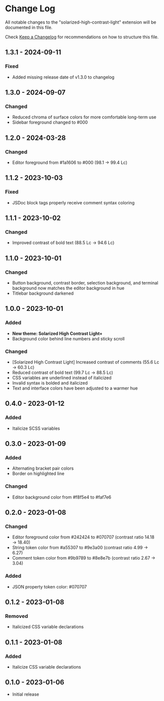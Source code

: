 # Change Log
All notable changes to the "solarized-high-contrast-light" extension will be documented in this file.

Check [Keep a Changelog](http://keepachangelog.com/) for recommendations on how to structure this file.

## 1.3.1 - 2024-09-11
### Fixed
- Added missing release date of v1.3.0 to changelog

## 1.3.0 - 2024-09-07
### Changed
- Reduced chroma of surface colors for more comfortable long-term use
- Sidebar foreground changed to #000

## 1.2.0 - 2024-03-28
### Changed
- Editor foreground from #1a1606 to #000 (98.1 → 99.4 Lc)

## 1.1.2 - 2023-10-03
### Fixed
- JSDoc block tags properly receive comment syntax coloring

## 1.1.1 - 2023-10-02
### Changed
- Improved contrast of bold text (88.5 Lc → 94.6 Lc)

## 1.1.0 - 2023-10-01
### Changed
- Button background, contrast border, selection background, and terminal background now matches the editor background in hue
- Titlebar background darkened

## 1.0.0 - 2023-10-01
### Added
- **New theme: Solarized High Contrast Light+**
- Background color behind line numbers and sticky scroll

### Changed
- [Solarized High Contrast Light] Increased contrast of comments (55.6 Lc → 60.3 Lc)
- Reduced contrast of bold text (99.7 Lc → 88.5 Lc)
- CSS variables are underlined instead of italicized
- Invalid syntax is bolded and italicized
- Text and interface colors have been adjusted to a warmer hue

## 0.4.0 - 2023-01-12
### Added
- Italicize SCSS variables

## 0.3.0 - 2023-01-09
### Added
- Alternating bracket pair colors
- Border on highlighted line

### Changed
- Editor background color from #f8f5e4 to #faf7e6

## 0.2.0 - 2023-01-08
### Changed
- Editor foreground color from #242424 to #070707 (contrast ratio 14.18 → 18.40)
- String token color from #a55307 to #9e3a00 (contrast ratio 4.99 → 6.27)
- Comment token color from #9b9789 to #8e8e7b (contrast ratio 2.67 → 3.04)

### Added
- JSON property token color: #070707

## 0.1.2 - 2023-01-08
### Removed
- Italicized CSS variable declarations

## 0.1.1 - 2023-01-08
### Added
- Italicize CSS variable declarations

## 0.1.0 - 2023-01-06
- Initial release

